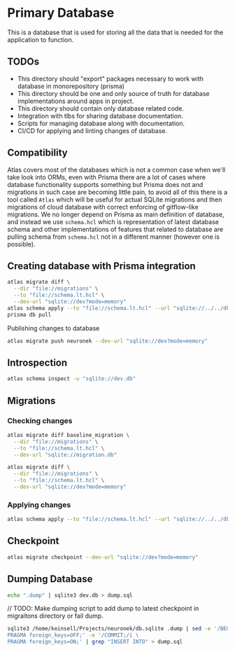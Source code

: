 # Primary Database

This is a database that is used for storing all the data that is needed for the application to function.

## TODOs

- This directory should "export" packages necessary to work with database in monorepository (prisma)
- This directory should be one and only source of truth for database implementations around apps in project.
- This directory should contain only database related code.
- Integration with tlbs for sharing database documentation.
- Scripts for managing database along with documentation.
- CI/CD for applying and linting changes of database.

## Compatibility

Atlas covers most of the databases which is not a common case when we'll take look into ORMs, even with Prisma there are a lot of cases where database functionality supports something but Prisma does not and migrations in such case are becoming little pain, to avoid all of this there is a tool called `Atlas` which will be useful for actual SQLite migrations and then migrations of cloud database with correct enforcing of gitflow-like migrations.
We no longer depend on Prisma as main definition of database, and instead we use `schema.hcl` which is representation of latest database schema and other implementations of features that related to database are pulling schema from `schema.hcl` not in a different manner (however one is possible).

## Creating database with Prisma integration

```bash
atlas migrate diff \
  --dir "file://migrations" \
  --to "file://schema.lt.hcl" \
  --dev-url "sqlite://dev?mode=memory"
atlas schema apply --to "file://schema.lt.hcl" --url "sqlite://../../db.sqlite"  --auto-approve 
prisma db pull
```


Publishing changes to database
```bash
atlas migrate push neuronek --dev-url "sqlite://dev?mode=memory"
```


## Introspection

```bash
atlas schema inspect -u "sqlite://dev.db"
```

## Migrations

### Checking changes

```bash
atlas migrate diff baseline_migration \
  --dir "file://migrations" \
  --to "file://schema.lt.hcl" \
  --dev-url "sqlite://migration.db"
```

```bash
atlas migrate diff \
  --dir "file://migrations" \
  --to "file://schema.lt.hcl" \
  --dev-url "sqlite://dev?mode=memory"
```

### Applying changes

```bash
atlas schema apply --to "file://schema.lt.hcl" --url "sqlite://../../db.sqlite"
```

## Checkpoint

```bash
atlas migrate checkpoint --dev-url "sqlite://dev?mode=memory"
```

## Dumping Database

```bash
echo ".dump" | sqlite3 dev.db > dump.sql
```

// TODO: Make dumping script to add dump to latest checkpoint in migraitons directory or fail dump.
```bash
sqlite3 /home/keinsell/Projects/neuronek/db.sqlite .dump | sed -e '/BEGIN TRANSACTION;/i \
PRAGMA foreign_keys=OFF;' -e '/COMMIT;/i \
PRAGMA foreign_keys=ON;' | grep "INSERT INTO" > dump.sql
```
